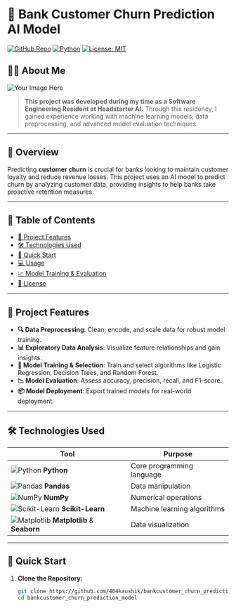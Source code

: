 # 🎯 Bank Customer Churn Prediction AI Model

[![GitHub Repo](https://img.shields.io/badge/GitHub-Repository-blue?style=flat&logo=github)](https://github.com/404kaushik/bankcustomer_churn_prediction_model)
[![Python](https://img.shields.io/badge/Built_with-Python-blue?style=flat&logo=python)](https://www.python.org/)
[![License: MIT](https://img.shields.io/badge/License-MIT-green.svg)](https://opensource.org/licenses/MIT)

## 👩‍💻 About Me
![Your Image Here](path/to/your-image.jpg)
> **This project was developed during my time as a Software Engineering Resident at Headstarter AI.** Through this residency, I gained experience working with machine learning models, data preprocessing, and advanced model evaluation techniques.

---

## 🌟 Overview
Predicting **customer churn** is crucial for banks looking to maintain customer loyalty and reduce revenue losses. This project uses an AI model to predict churn by analyzing customer data, providing insights to help banks take proactive retention measures.

---

## 📝 Table of Contents
- [🎯 Project Features](#-project-features)
- [🛠 Technologies Used](#-technologies-used)
- [🚀 Quick Start](#-quick-start)
- [💻 Usage](#-usage)
- [📈 Model Training & Evaluation](#-model-training--evaluation)
- [📄 License](#-license)

---

## 🎯 Project Features
- **🔍 Data Preprocessing**: Clean, encode, and scale data for robust model training.
- **📊 Exploratory Data Analysis**: Visualize feature relationships and gain insights.
- **🤖 Model Training & Selection**: Train and select algorithms like Logistic Regression, Decision Trees, and Random Forest.
- **📉 Model Evaluation**: Assess accuracy, precision, recall, and F1-score.
- **📦 Model Deployment**: Export trained models for real-world deployment.

---

## 🛠 Technologies Used
| Tool              | Purpose                  |
|-------------------|--------------------------|
| ![Python](https://img.icons8.com/color/20/000000/python.png) **Python** | Core programming language |
| ![Pandas](https://img.icons8.com/color/20/000000/pandas.png) **Pandas** | Data manipulation |
| ![NumPy](https://img.icons8.com/color/20/000000/numpy.png) **NumPy**   | Numerical operations |
| ![Scikit-Learn](https://img.icons8.com/color/20/000000/scikit-learn.png) **Scikit-Learn** | Machine learning algorithms |
| ![Matplotlib](https://img.icons8.com/color/20/000000/matplotlib.png) **Matplotlib** & **Seaborn** | Data visualization |

---

## 🚀 Quick Start
1. **Clone the Repository**:
   ```bash
   git clone https://github.com/404kaushik/bankcustomer_churn_prediction_model.git
   cd bankcustomer_churn_prediction_model
